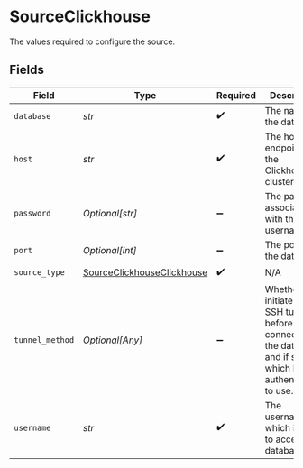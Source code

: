 # SourceClickhouse

The values required to configure the source.


## Fields

| Field                                                                                                                | Type                                                                                                                 | Required                                                                                                             | Description                                                                                                          | Example                                                                                                              |
| -------------------------------------------------------------------------------------------------------------------- | -------------------------------------------------------------------------------------------------------------------- | -------------------------------------------------------------------------------------------------------------------- | -------------------------------------------------------------------------------------------------------------------- | -------------------------------------------------------------------------------------------------------------------- |
| `database`                                                                                                           | *str*                                                                                                                | :heavy_check_mark:                                                                                                   | The name of the database.                                                                                            | default                                                                                                              |
| `host`                                                                                                               | *str*                                                                                                                | :heavy_check_mark:                                                                                                   | The host endpoint of the Clickhouse cluster.                                                                         |                                                                                                                      |
| `password`                                                                                                           | *Optional[str]*                                                                                                      | :heavy_minus_sign:                                                                                                   | The password associated with this username.                                                                          |                                                                                                                      |
| `port`                                                                                                               | *Optional[int]*                                                                                                      | :heavy_minus_sign:                                                                                                   | The port of the database.                                                                                            | 8123                                                                                                                 |
| `source_type`                                                                                                        | [SourceClickhouseClickhouse](../../models/shared/sourceclickhouseclickhouse.md)                                      | :heavy_check_mark:                                                                                                   | N/A                                                                                                                  |                                                                                                                      |
| `tunnel_method`                                                                                                      | *Optional[Any]*                                                                                                      | :heavy_minus_sign:                                                                                                   | Whether to initiate an SSH tunnel before connecting to the database, and if so, which kind of authentication to use. |                                                                                                                      |
| `username`                                                                                                           | *str*                                                                                                                | :heavy_check_mark:                                                                                                   | The username which is used to access the database.                                                                   |                                                                                                                      |